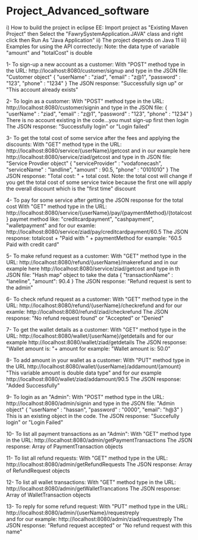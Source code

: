 # Project_Advanced_software
i) How to build the project in eclipse EE:
    Import project as "Existing Maven Project"
    then Select the "FawrySystemApplication.JAVA" class and right click then Run As "Java Application"
ii) The project depends on Java 11
iii) Examples for using the API correctecly: 
Note: the data type of variable "amount" and "totalCost" is double

1- To sign-up a new account as a customer:
   With "POST" method type in the URL: http://localhost:8080/customer/signup
   and type in the JSON file: "Customer object" 
   {
    "userName" : "ziad",
    "email" : "z@1",
    "password" : "123",
    "phone" : "1234"
    }
    The JSON response:
    "Successfully sign up" or "This account already exists"
  
2- To login as a customer:
  With "POST" method type in the URL: http://localhost:8080/customer/signin
  and type in the JSON file: 
  {
    "userName" : "ziad",
    "email" : "z@1",
    "password" : "123",
    "phone" : "1234"
  }
  There is no account existing in the code...you must sign-up first then login
  The JSON response:
  "Successfully login" or "Login failed"
  
3- To get the total cost of some service after the fees and applying the discounts:
  With "GET" method type in the URL: http://localhost:8080/service/{userName}/getcost
  and in our example here http://localhost:8080/service/ziad/getcost
  and type in th JSON file: "Service Provdier object"
  {
    "serviceProvider" : "vodafonecash",
    "serviceName" : "landline",
    "amount" : 90.5,
    "phone" : "0101010"
  }
  The JSON response:
  "Total cost: " + total cost. 
  Note: the total cost will change if you get the total cost of some service twice because the first one will apply the overall discount which is the "first time"       discount
  
4- To pay for some service after getting the JSON response for the total cost
  With "GET" method type in the URL: http://localhost:8080/service/{userName}/pay/{paymentMethod}/{totalcost}
  paymet method like: "creditcardpayment", "cashpayment", "walletpayment"
  and for our examle: http://localhost:8080/service/ziad/pay/creditcardpayment/60.5
  The JSON response:
  totalcost + "Paid with " + paymentMethod
  for example: "60.5 Paid with credit card"
  
5- To make refund request as a customer:
  With "GET" method type in the URL: http://localhost:8080/refund/{userName}/makerefund
  and in our example here http://localhost:8080/service/ziad/getcost
  and type in th JSON file: "Hash map" object to take the data
  {
    "transactionName" : "laneline",
    "amount": 90.4
  }
  The JSON response:
  "Refund request is sent to the admin"
  
6- To check refund request as a customer: 
  With "GET" method type in the URL: http://localhost:8080/refund/{userName}/checkrefund
  and for our examle: http://localhost:8080/refund/ziad/checkrefund
  The JSON response:
  "No refund request found" or "Accepted" or "Denied"
  
7- To get the wallet details as a customer: 
  With "GET" method type in the URL: http://localhost:8080/wallet/{userName}/getdetails
  and for our example http://localhost:8080/wallet/ziad/getdetails
  The JSON response:
  "Wallet amount is: "+ amount
  for example: "Wallet amount is: 50.0"
  
8- To add amount in your wallet as a customer:
  With "PUT" method type in the URL http://localhost:8080/wallet/{userName}/addamount/{amount}      "This variable amount is double data type"
  and for our example http://localhost:8080/wallet/ziad/addamount/90.5
  The JSON response:
  "Added Successfully"
  
9- To login as an "Admin": 
  With "POST" method type in the URL: http://localhost:8080/admin/signin
  and type in the JSON file: "Admin object" 
  {
    "userName" : "hassan",
    "password" : "0000",
    "email": "h@3"
  }
  This is an existing object in the code.
  The JSON response: 
  "Succefully login" or "Login Failed"
  
10- To list all payment transactions as an "Admin":
  With "GET" method type in the URL: http://localhost:8080/admin/getPaymentTransactions
  The JSON response: 
  Array of PaymentTransaction objects
  
11- To list all refund requests:
  With "GET" method type in the URL: http://localhost:8080/admin/getRefundRequests
  The JSON response: 
  Array of RefundRequest objects
  
12- To list all wallet transactions:
  With "GET" method type in the URL: http://localhost:8080/admin/getWalletTrancations
  The JSON response: 
  Array of WalletTransaction objects
  
13- To reply for some refund request:
  With "PUT" method type in the URL: http://localhost:8080/admin/{userName}/requestreply  
  and for our example: http://localhost:8080/admin/ziad/requestreply
  The JSON response:
  "Refund request accepted" or "No refund request with this name"
  
